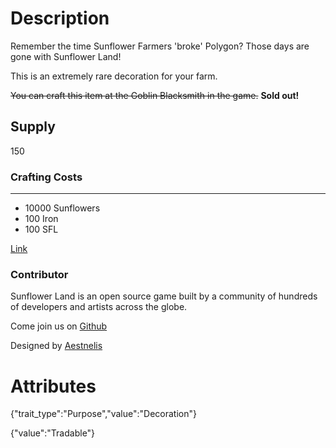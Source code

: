 # Description

Remember the time Sunflower Farmers 'broke' Polygon? Those days are gone with Sunflower Land!

This is an extremely rare decoration for your farm.

~~You can craft this item at the Goblin Blacksmith in the game.~~ **Sold out!**

## Supply

150

### Crafting Costs

---

- 10000 Sunflowers
- 100 Iron
- 100 SFL

[Link](https://docs.sunflower-land.com/player-guides/rare-and-limited-items#decorations)

### Contributor

Sunflower Land is an open source game built by a community of hundreds of developers and artists across the globe.

Come join us on [Github](https://github.com/sunflower-land/sunflower-land)

Designed by [Aestnelis](https://twitter.com/containsapathy)

# Attributes

{"trait_type":"Purpose","value":"Decoration"}

{"value":"Tradable"}
